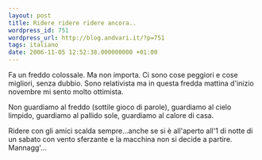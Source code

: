 ```yaml
---
layout: post
title: Ridere ridere ridere ancora..
wordpress_id: 751
wordpress_url: http://blog.andvari.it/?p=751
tags: italiano
date: 2006-11-05 12:52:38.000000000 +01:00
---
```

Fa un freddo colossale. Ma non importa. Ci sono cose peggiori e cose migliori, senza dubbio.
Sono relativista ma in questa fredda mattina d'inizio novembre mi sento molto ottimista.

Non guardiamo al freddo (sottile gioco di parole), guardiamo al cielo limpido, guardiamo al pallido sole, guardiamo al calore di casa.

Ridere con gli amici scalda sempre...anche se si è all'aperto all'1 di notte di un sabato con vento sferzante e la macchina non si decide a partire. Mannagg'...
